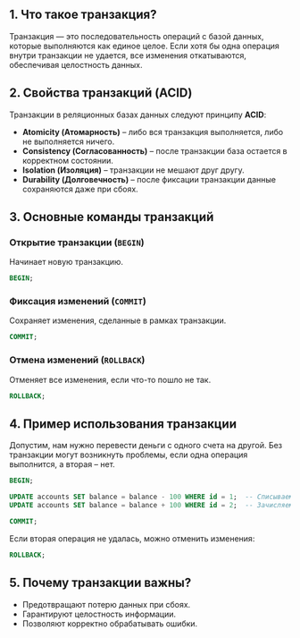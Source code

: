 ## 1. Что такое транзакция?

Транзакция — это последовательность операций с базой данных, которые выполняются как единое целое. Если хотя бы одна операция внутри транзакции не удается, все изменения откатываются, обеспечивая целостность данных.

## 2. Свойства транзакций (ACID)

Транзакции в реляционных базах данных следуют принципу **ACID**:

- **Atomicity (Атомарность)** – либо вся транзакция выполняется, либо не выполняется ничего.
- **Consistency (Согласованность)** – после транзакции база остается в корректном состоянии.
- **Isolation (Изоляция)** – транзакции не мешают друг другу.
- **Durability (Долговечность)** – после фиксации транзакции данные сохраняются даже при сбоях.

## 3. Основные команды транзакций

### Открытие транзакции (`BEGIN`)
Начинает новую транзакцию.

```sql
BEGIN;
```

### Фиксация изменений (`COMMIT`)
Сохраняет изменения, сделанные в рамках транзакции.

```sql
COMMIT;
```

### Отмена изменений (`ROLLBACK`)
Отменяет все изменения, если что-то пошло не так.

```sql
ROLLBACK;
```

## 4. Пример использования транзакции

Допустим, нам нужно перевести деньги с одного счета на другой. Без транзакции могут возникнуть проблемы, если одна операция выполнится, а вторая – нет.

```sql
BEGIN;

UPDATE accounts SET balance = balance - 100 WHERE id = 1;  -- Списываем деньги
UPDATE accounts SET balance = balance + 100 WHERE id = 2;  -- Зачисляем деньги

COMMIT;
```

Если вторая операция не удалась, можно отменить изменения:

```sql
ROLLBACK;
```

## 5. Почему транзакции важны?

- Предотвращают потерю данных при сбоях.
- Гарантируют целостность информации.
- Позволяют корректно обрабатывать ошибки.
